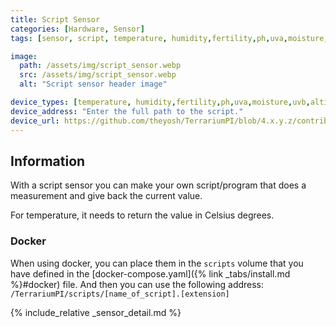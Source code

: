 ```yaml
---
title: Script Sensor
categories: [Hardware, Sensor]
tags: [sensor, script, temperature, humidity,fertility,ph,uva,moisture,uvb,altitude,co2,distance,uvi,pressure,light]

image:
  path: /assets/img/script_sensor.webp
  src: /assets/img/script_sensor.webp
  alt: "Script sensor header image"

device_types: [temperature, humidity,fertility,ph,uva,moisture,uvb,altitude,co2,distance,uvi,pressure,light]
device_address: "Enter the full path to the script."
device_url: https://github.com/theyosh/TerrariumPI/blob/4.x.y.z/contrib/script_sensor.py
---
```


## Information
With a script sensor you can make your own script/program that does a measurement and give back the current value.

For temperature, it needs to return the value in Celsius degrees.

### Docker
When using docker, you can place them in the `scripts` volume that you have defined in the [docker-compose.yaml]({% link _tabs/install.md %}#docker) file. And then you can use the following address: `/TerrariumPI/scripts/[name_of_script].[extension]`

{% include_relative _sensor_detail.md %}